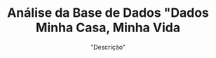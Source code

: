 <h1 align="center"> Análise da Base de Dados "Dados Minha Casa, Minha Vida </h1> 

<p align="center">
"Descrição"

